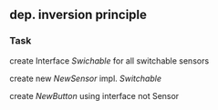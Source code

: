 ## dep. inversion  principle


### Task

create Interface *Swichable* for all switchable sensors

create new *NewSensor* impl. *Switchable*

create *NewButton* using interface not Sensor


